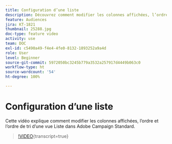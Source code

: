 ```yaml
---
title: Configuration d’une liste
description: Découvrez comment modifier les colonnes affichées, l’ordre et l’ordre de tri d’une vue Liste dans Adobe Campaign Standard.
feature: Audiences
jira: KT-1821
thumbnail: 25288.jpg
doc-type: feature video
activity: use
team: DOC
exl-id: c5490a49-f4e4-4fe0-8132-1893252a9a4d
role: User
level: Beginner
source-git-commit: 5972050bc3245b779a3532a257917d4449b063c0
workflow-type: ht
source-wordcount: '54'
ht-degree: 100%

---
```


# Configuration d’une liste

Cette vidéo explique comment modifier les colonnes affichées, l’ordre et l’ordre de tri d’une vue Liste dans Adobe Campaign Standard.

>[!VIDEO](https://video.tv.adobe.com/v/25288/?learn=on){transcript=true}
